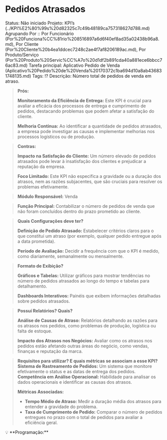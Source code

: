 # Pedidos Atrasados

Status: Não iniciado
Projeto: KPI’s (../KPI%E2%80%99s%20d82325c7c49b48189ca757318627d788.md)
Agrupando Por :: Por Funcionário (Por%20Funciona%CC%81rio%208516897a6d6f40ef8ad35a02438b96a8.md), Por Cliente (Por%20Cliente%20b4ea1ddcec7248c2ae4f7af8206189ac.md), Por Produto/Serviço (Por%20Produto%20Servic%CC%A7o%20d1df2b891cda40a881ece6bbcc76ac83.md)
Tarefa principal: Aplicativo Pedido de Venda (Aplicativo%20Pedido%20de%20Venda%20170372c1ba694d10a8ab436831748135.md)
Tags: !?
Descrição: Número total de pedidos de venda em atraso.

> **Prós:**
> 
> 
> **Monitoramento da Eficiência de Entrega:** Este KPI é crucial para avaliar a eficácia dos processos de entrega e cumprimento de pedidos, destacando problemas que podem afetar a satisfação do cliente.
> 
> **Melhoria Contínua:** Ao identificar a quantidade de pedidos atrasados, a empresa pode investigar as causas e implementar melhorias nos processos logísticos ou de produção.
> 

> **Contras:**
> 
> 
> **Impacto na Satisfação do Cliente:** Um número elevado de pedidos atrasados pode levar à insatisfação dos clientes e prejudicar a reputação da empresa.
> 
> **Foco Limitado:** Este KPI não especifica a gravidade ou a duração dos atrasos, nem as razões subjacentes, que são cruciais para resolver os problemas efetivamente.
> 

> **Módulo Responsável:**
Venda
> 

> **Função Principal:**
Contabilizar o número de pedidos de venda que não foram concluídos dentro do prazo prometido ao cliente.
> 

> **Quais Configurações deve ter?**
> 
> 
> **Definição de Pedido Atrasado:** Estabelecer critérios claros para o que constitui um atraso (por exemplo, qualquer pedido entregue após a data prometida).
> 
> **Período de Avaliação:** Decidir a frequência com que o KPI é medido, como diariamente, semanalmente ou mensalmente.
> 

> **Formato de Exibição?**
> 
> 
> **Gráficos e Tabelas:** Utilizar gráficos para mostrar tendências no número de pedidos atrasados ao longo do tempo e tabelas para detalhamento.
> 
> **Dashboards Interativos:** Painéis que exibem informações detalhadas sobre pedidos atrasados.
> 

> **Possuí Relatórios? Quais?**
> 
> 
> **Análise de Causas de Atraso:** Relatórios detalhando as razões para os atrasos nos pedidos, como problemas de produção, logística ou falta de estoque.
> 
> **Impacto dos Atrasos nos Negócios:** Avaliar como os atrasos nos pedidos estão afetando outras áreas do negócio, como vendas, finanças e reputação da marca.
> 

> **Requisitos para utilizar? E quais métricas se associam a esse KPI?
Sistema de Rastreamento de Pedidos:** Um sistema que monitore efetivamente o status e as datas de entrega dos pedidos.
**Competência em Análise Operacional:** Habilidade para analisar os dados operacionais e identificar as causas dos atrasos.
> 
> 
> **Métricas Associadas:**
> 
> - **Tempo Médio de Atraso:** Medir a duração média dos atrasos para entender a gravidade do problema.
> - **Taxa de Cumprimento de Pedido:** Comparar o número de pedidos entregues no prazo com o total de pedidos para avaliar a eficiência geral.

<aside>
💡 **Programação:**

</aside>
